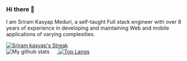 ### Hi there 👋

I am Sriram Kasyap Meduri, a self-taught Full stack engineer with over 8 years of experience in developing and maintaining Web and mobile applications of varying complexities.

<a href="https://github.com/sriramkasyap">
  <img alt="Sriram kasyap's Streak" src="https://github-readme-streak-stats.herokuapp.com/?user=sriramkasyap&theme=dark&hide_border=false"/>
</a>
<br/>
<a href="https://github.com/sriramkasyap" >
  <img alt="My github stats" src="https://github-stats-sriram.vercel.app/api?username=sriramkasyap&theme=dark&include_all_commits=true&count_private=true&hide=issues&show_icons=true&custom_title=Stats" style="padding-right:20px;display: inline-block;"/>
</a>

<a href="https://github.com/sriramkasyap">
  <img alt="Top Langs" src="https://github-stats-sriram.vercel.app/api/top-langs/?username=sriramkasyap&show_icons=true&theme=dark&hide=css,scss,less,java,hack,html,dart&layout=compact&langs_count=6"/>
</a>
